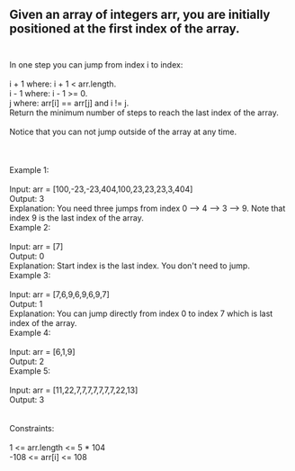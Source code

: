 ## Given an array of integers arr, you are initially positioned at the first index of the array. <br> <br> 
In one step you can jump from index i to index: <br> <br> 
i + 1 where: i + 1 < arr.length. <br> 
i - 1 where: i - 1 >= 0. <br> 
j where: arr[i] == arr[j] and i != j. <br> 
Return the minimum number of steps to reach the last index of the array. <br> <br> 
Notice that you can not jump outside of the array at any time. <br> <br> <br> <br> 
Example 1: <br> <br> 
Input: arr = [100,-23,-23,404,100,23,23,23,3,404] <br> 
Output: 3 <br> 
Explanation: You need three jumps from index 0 --> 4 --> 3 --> 9. Note that index 9 is the last index of the array. <br> 
Example 2: <br> <br> 
Input: arr = [7] <br> 
Output: 0 <br> 
Explanation: Start index is the last index. You don't need to jump. <br> 
Example 3: <br> <br> 
Input: arr = [7,6,9,6,9,6,9,7] <br> 
Output: 1 <br> 
Explanation: You can jump directly from index 0 to index 7 which is last index of the array. <br> 
Example 4: <br> <br> 
Input: arr = [6,1,9] <br> 
Output: 2 <br> 
Example 5: <br> <br> 
Input: arr = [11,22,7,7,7,7,7,7,7,22,13] <br> 
Output: 3 <br> <br> <br> 
Constraints: <br> <br> 
1 <= arr.length <= 5 * 104 <br> 
-108 <= arr[i] <= 108 <br> 
